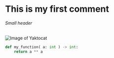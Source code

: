 # This is my first comment

###### Small header

![Image of Yaktocat](https://octodex.github.com/images/yaktocat.png)

``` python
def my_function( a: int ) -> int:
    return a ** a
```
